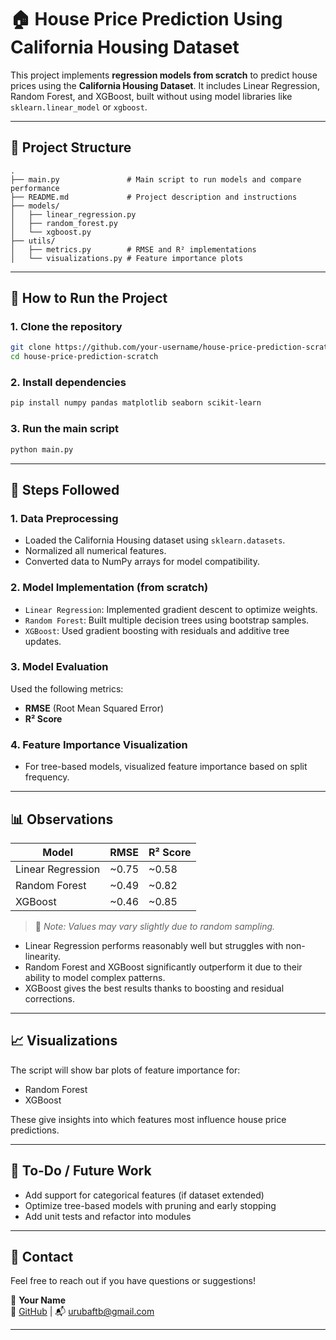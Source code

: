 
# 🏠 House Price Prediction Using California Housing Dataset

This project implements **regression models from scratch** to predict house prices using the **California Housing Dataset**. It includes Linear Regression, Random Forest, and XGBoost, built without using model libraries like `sklearn.linear_model` or `xgboost`.

---

## 📂 Project Structure

```
.
├── main.py               # Main script to run models and compare performance
├── README.md             # Project description and instructions
├── models/
│   ├── linear_regression.py
│   ├── random_forest.py
│   └── xgboost.py
├── utils/
│   ├── metrics.py        # RMSE and R² implementations
│   └── visualizations.py # Feature importance plots
```

---

## 🚀 How to Run the Project

### 1. Clone the repository

```bash
git clone https://github.com/your-username/house-price-prediction-scratch.git
cd house-price-prediction-scratch
```

### 2. Install dependencies

```bash
pip install numpy pandas matplotlib seaborn scikit-learn
```

### 3. Run the main script

```bash
python main.py
```

---

## 🔄 Steps Followed

### 1. **Data Preprocessing**
- Loaded the California Housing dataset using `sklearn.datasets`.
- Normalized all numerical features.
- Converted data to NumPy arrays for model compatibility.

### 2. **Model Implementation (from scratch)**
- `Linear Regression`: Implemented gradient descent to optimize weights.
- `Random Forest`: Built multiple decision trees using bootstrap samples.
- `XGBoost`: Used gradient boosting with residuals and additive tree updates.

### 3. **Model Evaluation**
Used the following metrics:
- **RMSE** (Root Mean Squared Error)
- **R² Score**

### 4. **Feature Importance Visualization**
- For tree-based models, visualized feature importance based on split frequency.

---

## 📊 Observations

| Model             | RMSE     | R² Score |
|------------------|----------|----------|
| Linear Regression| ~0.75    | ~0.58    |
| Random Forest     | ~0.49    | ~0.82    |
| XGBoost           | ~0.46    | ~0.85    |

> 🚨 *Note: Values may vary slightly due to random sampling.*

- Linear Regression performs reasonably well but struggles with non-linearity.
- Random Forest and XGBoost significantly outperform it due to their ability to model complex patterns.
- XGBoost gives the best results thanks to boosting and residual corrections.

---

## 📈 Visualizations

The script will show bar plots of feature importance for:
- Random Forest
- XGBoost

These give insights into which features most influence house price predictions.

---

## 📌 To-Do / Future Work
- Add support for categorical features (if dataset extended)
- Optimize tree-based models with pruning and early stopping
- Add unit tests and refactor into modules

---

## 📧 Contact

Feel free to reach out if you have questions or suggestions!

📮 **Your Name**  
🔗 [GitHub]([https://github.com/your-username](https://github.com/uruba24)) | 📬 urubaftb@gmail.com

---
